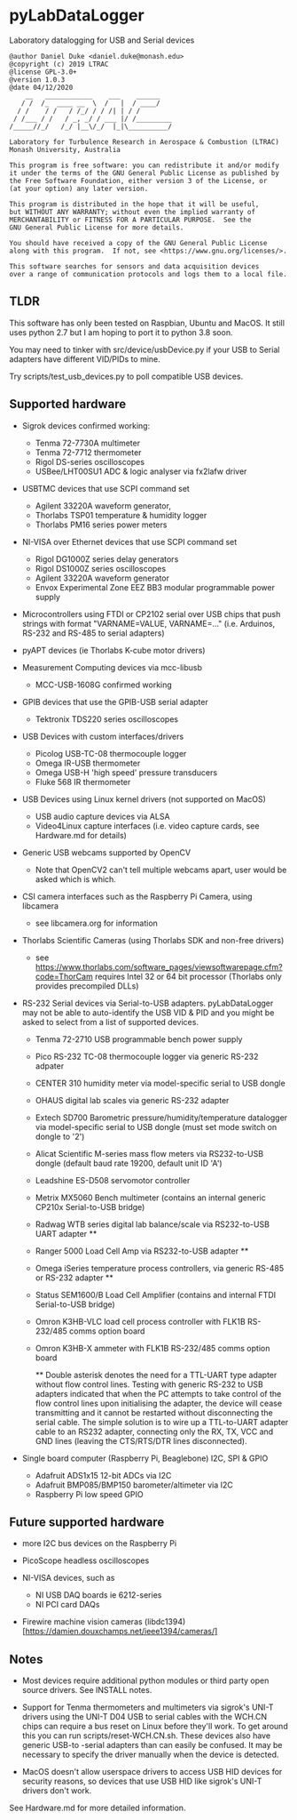# pyLabDataLogger
Laboratory datalogging for USB and Serial devices

    @author Daniel Duke <daniel.duke@monash.edu>
    @copyright (c) 2019 LTRAC
    @license GPL-3.0+
    @version 1.0.3
    @date 04/12/2020
        __   ____________    ___    ______    
       / /  /_  ____ __  \  /   |  / ____/    
      / /    / /   / /_/ / / /| | / /         
     / /___ / /   / _, _/ / ___ |/ /_________ 
    /_____//_/   /_/ |__\/_/  |_|\__________/ 

    Laboratory for Turbulence Research in Aerospace & Combustion (LTRAC)
    Monash University, Australia

    This program is free software: you can redistribute it and/or modify
    it under the terms of the GNU General Public License as published by
    the Free Software Foundation, either version 3 of the License, or
    (at your option) any later version.

    This program is distributed in the hope that it will be useful,
    but WITHOUT ANY WARRANTY; without even the implied warranty of
    MERCHANTABILITY or FITNESS FOR A PARTICULAR PURPOSE.  See the
    GNU General Public License for more details.

    You should have received a copy of the GNU General Public License
    along with this program.  If not, see <https://www.gnu.org/licenses/>.

    This software searches for sensors and data acquisition devices
    over a range of communication protocols and logs them to a local file.

## TLDR

This software has only been tested on Raspbian, Ubuntu and MacOS.
It still uses python 2.7 but I am hoping to port it to python 3.8 soon.

You may need to tinker with src/device/usbDevice.py if your USB
to Serial adapters have different VID/PIDs to mine.

Try scripts/test_usb_devices.py to poll compatible USB devices.

## Supported hardware

- Sigrok devices
     confirmed working:
    - Tenma 72-7730A multimeter
    - Tenma 72-7712 thermometer
    - Rigol DS-series oscilloscopes
    - USBee/LHT00SU1 ADC & logic analyser via fx2lafw driver

- USBTMC devices that use SCPI command set
    - Agilent 33220A waveform generator,
    - Thorlabs TSP01 temperature & humidity logger
    - Thorlabs PM16 series power meters

- NI-VISA over Ethernet devices that use SCPI command set
    - Rigol DG1000Z series delay generators
    - Rigol DS1000Z series oscilloscopes
    - Agilent 33220A waveform generator
    - Envox Experimental Zone EEZ BB3 modular programmable power supply

- Microcontrollers using FTDI or CP2102 serial over USB chips
       that push strings with format "VARNAME=VALUE, VARNAME=..."
       (i.e. Arduinos, RS-232 and RS-485 to serial adapters)

- pyAPT devices (ie Thorlabs K-cube motor drivers)

- Measurement Computing devices via mcc-libusb
    - MCC-USB-1608G confirmed working

- GPIB devices that use the GPIB-USB serial adapter
    - Tektronix TDS220 series oscilloscopes

- USB Devices with custom interfaces/drivers
    - Picolog USB-TC-08 thermocouple logger
    - Omega IR-USB thermometer
    - Omega USB-H 'high speed' pressure transducers 
    - Fluke 568 IR thermometer
    
- USB Devices using Linux kernel drivers (not supported on MacOS)
    - USB audio capture devices via ALSA
    - Video4Linux capture interfaces (i.e. video capture cards, see Hardware.md for details)

- Generic USB webcams supported by OpenCV
    - Note that OpenCV2 can't tell multiple webcams apart, user
      would be asked which is which.

- CSI camera interfaces such as the Raspberry Pi Camera, using libcamera
    - see libcamera.org for information
    
- Thorlabs Scientific Cameras (using Thorlabs SDK and non-free drivers)
    - see https://www.thorlabs.com/software_pages/viewsoftwarepage.cfm?code=ThorCam
    requires Intel 32 or 64 bit processor (Thorlabs only provides precompiled DLLs)

- RS-232 Serial devices via Serial-to-USB adapters. pyLabDataLogger may not be able to auto-identify the USB VID & PID and you might be asked to select from a list of supported devices.
    - Tenma 72-2710 USB programmable bench power supply
    - Pico RS-232 TC-08 thermocouple logger via generic RS-232 adpater
    - CENTER 310 humidity meter via model-specific serial to USB dongle
    - OHAUS digital lab scales via generic RS-232 adapter
    - Extech SD700 Barometric pressure/humidity/temperature datalogger via model-specific serial to USB dongle
      (must set mode switch on dongle to '2')
    - Alicat Scientific M-series mass flow meters via RS232-to-USB dongle
      (default baud rate 19200, default unit ID 'A')
    - Leadshine ES-D508 servomotor controller
    - Metrix MX5060 Bench multimeter (contains an internal generic CP210x Serial-to-USB bridge)
    - Radwag WTB series digital lab balance/scale via RS232-to-USB UART adapter **
    - Ranger 5000 Load Cell Amp via RS232-to-USB adapter **
    - Omega iSeries temperature process controllers, via generic RS-485 or RS-232 adapter **
    - Status SEM1600/B Load Cell Amplifier (contains and internal FTDI Serial-to-USB bridge)
    - Omron K3HB-VLC load cell process controller with FLK1B RS-232/485 comms option board
    - Omron K3HB-X ammeter with FLK1B RS-232/485 comms option board

        ** Double asterisk denotes the need for a TTL-UART type adapter without flow control lines.
           Testing with generic RS-232 to USB adapters indicated that when the PC attempts to take control of the flow control
           lines upon initialising the adapter, the device will cease transmitting and it cannot be restarted without disconnecting the serial cable. The simple solution is to wire up a TTL-to-UART adapter cable to an RS232 adapter, connecting only the RX, TX, VCC and GND lines (leaving the CTS/RTS/DTR lines disconnected).

- Single board computer (Raspberry Pi, Beaglebone) I2C, SPI & GPIO
    - Adafruit ADS1x15 12-bit ADCs via I2C
    - Adafruit BMP085/BMP150 barometer/altimeter via I2C
    - Raspberry Pi low speed GPIO

## Future supported hardware

- more I2C bus devices on the Raspberry Pi

- PicoScope headless oscilloscopes

- NI-VISA devices, such as
    - NI USB DAQ boards ie 6212-series
    - NI PCI card DAQs
    
- Firewire machine vision cameras (libdc1394)
  [https://damien.douxchamps.net/ieee1394/cameras/]

## Notes
- Most devices require additional python modules or third party open source
  drivers. See INSTALL notes.

- Support for Tenma thermometers and multimeters via sigrok's UNI-T drivers
  using the UNI-T D04 USB to serial cables with the WCH.CN chips can require
  a bus reset on Linux before they'll work. To get around this
  you can run scripts/reset-WCH.CN.sh. These devices also have generic USB-to
  -serial adapters than can easily be confused. It may be necessary to specify
  the driver manually when the device is detected.

- MacOS doesn't allow userspace drivers to access USB HID devices for security
  reasons, so devices that use USB HID like sigrok's UNI-T drivers don't work.

See Hardware.md for more detailed information.
